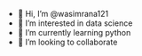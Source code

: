 - 👋 Hi, I’m @wasimrana121
- 👀 I’m interested in data science
- 🌱 I’m currently learning python
- 💞️ I’m looking to collaborate

<!---
wasimrana121/wasimrana121 is a ✨ special ✨ repository because its `README.md` (this file) appears on your GitHub profile.
You can click the Preview link to take a look at your changes.
--->
